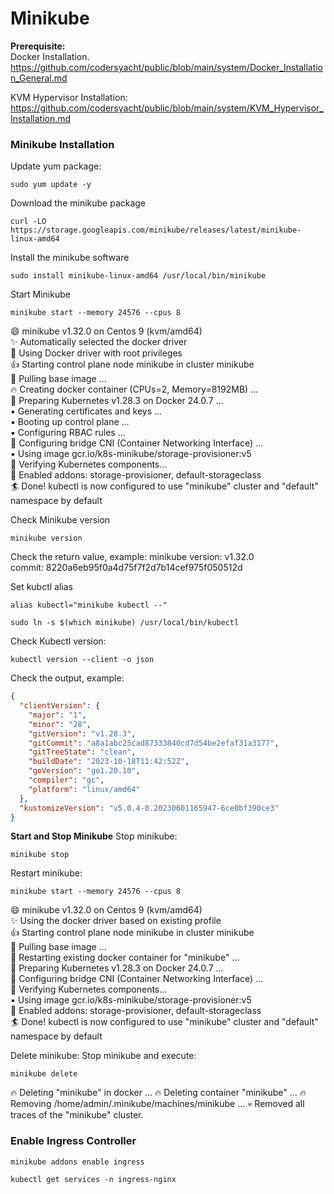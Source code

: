 # **Minikube**

**Prerequisite:** <br>
Docker Installation.<br>
https://github.com/codersyacht/public/blob/main/system/Docker_Installation_General.md

KVM Hypervisor Installation:<br>
https://github.com/codersyacht/public/blob/main/system/KVM_Hypervisor_Installation.md

### Minikube Installation

Update yum package:
```CMD
sudo yum update -y
```

Download the minikube package
```CMD
curl -LO https://storage.googleapis.com/minikube/releases/latest/minikube-linux-amd64
```

Install the minikube software
```CMD
sudo install minikube-linux-amd64 /usr/local/bin/minikube
```

Start Minikube
```CMD
minikube start --memory 24576 --cpus 8
```

😄  minikube v1.32.0 on Centos 9 (kvm/amd64) <br>
✨  Automatically selected the docker driver <br>
📌  Using Docker driver with root privileges <br>
👍  Starting control plane node minikube in cluster minikube <br>
🚜  Pulling base image ... <br>
🔥  Creating docker container (CPUs=2, Memory=8192MB) ... <br>
🐳  Preparing Kubernetes v1.28.3 on Docker 24.0.7 ... <br>
    ▪ Generating certificates and keys ... <br>
    ▪ Booting up control plane ... <br>
    ▪ Configuring RBAC rules ... <br>
🔗  Configuring bridge CNI (Container Networking Interface) ... <br>
    ▪ Using image gcr.io/k8s-minikube/storage-provisioner:v5 <br>
🔎  Verifying Kubernetes components... <br>
🌟  Enabled addons: storage-provisioner, default-storageclass <br>
🏄  Done! kubectl is now configured to use "minikube" cluster and "default" namespace by default <br>


Check Minikube version
```CMD
minikube version
```
Check the return value, example: 
minikube version: v1.32.0 <br>
commit: 8220a6eb95f0a4d75f7f2d7b14cef975f050512d

Set kubctl alias
```CMD
alias kubectl="minikube kubectl --"
```
```CMD
sudo ln -s $(which minikube) /usr/local/bin/kubectl
```
Check Kubectl version:
```CMD
kubectl version --client -o json
```
Check the output, example:
```JSON
{
  "clientVersion": {
    "major": "1",
    "minor": "28",
    "gitVersion": "v1.28.3",
    "gitCommit": "a8a1abc25cad87333840cd7d54be2efaf31a3177",
    "gitTreeState": "clean",
    "buildDate": "2023-10-18T11:42:52Z",
    "goVersion": "go1.20.10",
    "compiler": "gc",
    "platform": "linux/amd64"
  },
  "kustomizeVersion": "v5.0.4-0.20230601165947-6ce0bf390ce3"
}
```
**Start and Stop Minikube**
Stop minikube:
```CMD
minikube stop
```
Restart minikube:
```CMD
minikube start --memory 24576 --cpus 8
```

😄  minikube v1.32.0 on Centos 9 (kvm/amd64) <br>
✨  Using the docker driver based on existing profile <br>
👍  Starting control plane node minikube in cluster minikube <br>
🚜  Pulling base image ... <br>
🔄  Restarting existing docker container for "minikube" ... <br>
🐳  Preparing Kubernetes v1.28.3 on Docker 24.0.7 ... <br>
🔗  Configuring bridge CNI (Container Networking Interface) ... <br>
🔎  Verifying Kubernetes components... <br>
    ▪ Using image gcr.io/k8s-minikube/storage-provisioner:v5 <br>
🌟  Enabled addons: storage-provisioner, default-storageclass <br>
🏄  Done! kubectl is now configured to use "minikube" cluster and "default" namespace by default <br>

Delete minikube:
Stop minikube and execute:
```CMD
minikube delete
```
🔥  Deleting "minikube" in docker ...
🔥  Deleting container "minikube" ...
🔥  Removing /home/admin/.minikube/machines/minikube ...
💀  Removed all traces of the "minikube" cluster.

### Enable Ingress Controller

```CMD
minikube addons enable ingress
```
```CMD
kubectl get services -n ingress-nginx
```

